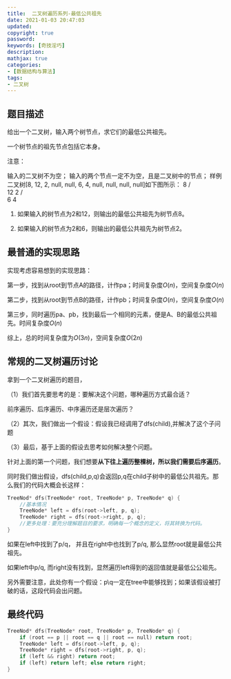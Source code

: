 ```yaml
---
title:  二叉树遍历系列-最低公共祖先
date: 2021-01-03 20:47:03
updated:
copyright: true
password:
keywords: [奇技淫巧]
description: 
mathjax: true
categories:
- [数据结构与算法]
tags: 
- 二叉树
---
```


## 题目描述

给出一个二叉树，输入两个树节点，求它们的最低公共祖先。

一个树节点的祖先节点包括它本身。

注意：

输入的二叉树不为空；
输入的两个节点一定不为空，且是二叉树中的节点；
样例
二叉树[8, 12, 2, null, null, 6, 4, null, null, null, null]如下图所示：
    8
   / \
  12  2
     / \
    6   4

1. 如果输入的树节点为2和12，则输出的最低公共祖先为树节点8。

2. 如果输入的树节点为2和6，则输出的最低公共祖先为树节点2。

## 最普通的实现思路

实现考虑容易想到的实现思路：

第一步，找到从root到节点A的路径，计作pa；时间复杂度$O(n)$，空间复杂度$O(n)$

第二步，找到从root到节点B的路径，计作pb；时间复杂度$O(n)$，空间复杂度$O(n)$

第三步，同时遍历pa、pb，找到最后一个相同的元素，便是A、B的最低公共祖先。时间复杂度$O(n)$

综上，总的时间复杂度为$O(3n)$，空间复杂度$O(2n)$

## 常规的二叉树遍历讨论


拿到一个二叉树遍历的题目，

（1）我们首先要思考的是：要解决这个问题，哪种遍历方式最合适？

前序遍历、后序遍历、中序遍历还是层次遍历？

（2）其次，我们做出一个假设：假设我已经调用了dfs(child),并解决了这个子问题

（3）最后，基于上面的假设去思考如何解决整个问题。

针对上面的第一个问题，我们想要**从下往上遍历整棵树，所以我们需要后序遍历**。

同时我们做出假设，dfs(child,p,q)会返回p,q在child子树中的最低公共祖先。那么我们的代码大概会长这样：

```cpp
TreeNod* dfs(TreeNode* root, TreeNode* p, TreeNode* q) {
    //基本情况
    TreeNode* left = dfs(root->left, p, q);
    TreeNode* right = dfs(root->right, p, q);
    //更多处理：要充分理解题目的要求，明确每一个概念的定义，将其转换为代码。
}
```

如果在left中找到了p/q， 并且在right中也找到了p/q, 那么显然root就是最低公共祖先。

如果left中p/q, 而right没有找到，显然遍历left得到的返回值就是最低公公祖先。

另外需要注意，此处你有一个假设：p\q一定在tree中能够找到；如果该假设被打破的话，这段代码会出问题。

## 最终代码

```cpp
TreeNod* dfs(TreeNode* root, TreeNode* p, TreeNode* q) {
    if (root == p || root == q || root == null) return root;
    TreeNode* left = dfs(root->left, p, q);
    TreeNode* right = dfs(root->right, p, q);
    if (left && right) return root;
    if (left) return left; else return right;
}
```
